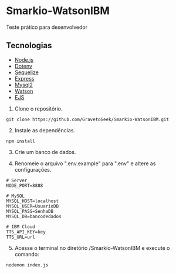 # Smarkio-WatsonIBM
Teste prático para desenvolvedor

## Tecnologias

- [Node.js](https://nodejs.org/en/)
- [Dotenv](https://www.npmjs.com/package/dotenv)
- [Sequelize](https://www.npmjs.com/package/sequelize)
- [Express](https://www.npmjs.com/package/express)
- [Mysql2](https://www.npmjs.com/package/mysql2)
- [Watson](https://www.npmjs.com/package/ibm-watson)
- [EJS](https://ejs.co/)

1. Clone o repositório.

```
git clone https://github.com/GravetoGeek/Smarkio-WatsonIBM.git
```

2. Instale as dependências.

```
npm install
```

3. Crie um banco de dados.

4. Renomeie o arquivo ".env.example" para ".env" e altere as configurações.

```
# Server
NODE_PORT=8888

# MySQL
MYSQL_HOST=localhost
MYSQL_USER=UsuarioDB
MYSQL_PASS=SenhaDB
MYSQL_DB=bancodedados

# IBM Cloud
TTS_API_KEY=key
TTS_URL=url
```

5. Acesse o terminal no diretório /Smarkio-WatsonIBM e execute o comando:

```
nodemon index.js
```


